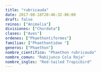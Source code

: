 ```yaml
---
title: "rubricauda"
date: 2017-08-18T20:46:32-06:00
draft: false
reinos: ["Animalia"]
divisiones: ["Chordata"]
clases: ["Aves"]
ordenes: ["Phaethontiformes"]
familias: ["Phaethontidae "]
generos: ["Phaethon"]
nombre_cientifico: "Phaethon rubricauda"
nombre_comun: "Rabijunco Cola Roja"
nombre_ingles: "Red-tailed Tropicbird"
---
```

